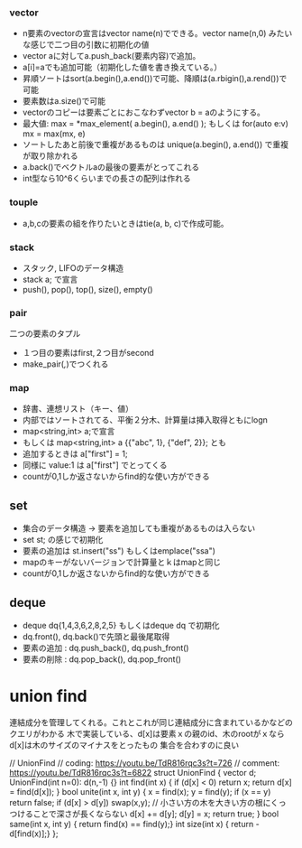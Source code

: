 
### vector
- n要素のvectorの宣言はvector<type> name(n)でできる。vector<type> name(n,0) みたいな感じで二つ目の引数に初期化の値
- vector aに対してa.push_back(要素内容)で追加。
- a[i]=aでも追加可能（初期化した値を書き換えている。）
- 昇順ソートはsort(a.begin(),a.end())で可能、降順は(a.rbigin(),a.rend())で可能
- 要素数はa.size()で可能
- vectorのコピーは要素ごとにおこなわずvector<int> b = aのようにする。 
- 最大値: max = *max_element( a.begin(), a.end() ); もしくは for(auto e:v) mx = max(mx, e)
- ソートしたあと前後で重複があるものは unique(a.begin(), a.end()) で重複が取り除かれる
- a.back()でベクトルaの最後の要素がとってこれる
- int型なら10^6くらいまでの長さの配列は作れる

### touple
- a,b,cの要素の組を作りたいときはtie(a, b, c)で作成可能。

### stack 
- スタック, LIFOのデータ構造
- stack<int> a; で宣言
- push(), pop(), top(), size(), empty()

### pair
二つの要素のタプル
- １つ目の要素はfirst,２つ目がsecond
- make_pair(_,_)でつくれる

### map
- 辞書、連想リスト（キー、値）
- 内部ではソートされてる、平衡２分木、計算量は挿入取得ともにlogn
- map<string,int> a;で宣言
- もしくは map<string,int> a {{"abc", 1}, {"def", 2}}; とも
- 追加するときは a["first"] = 1;
- 同様に value:1 は a["first"] でとってくる
- countが0,1しか返さないからfind的な使い方ができる

## set
- 集合のデータ構造 -> 要素を追加しても重複があるものは入らない
- set<string> st; の感じで初期化
- 要素の追加は st.insert("ss") もしくはemplace("ssa")
- mapのキーがないバージョンで計算量とｋはmapと同じ
- countが0,1しか返さないからfind的な使い方ができる

## deque
- deque<int> dq{1,4,3,6,2,8,2,5} もしくはdeque<int> dq で初期化
- dq.front(), dq.back()で先頭と最後尾取得
- 要素の追加 : dq.push_back(), dq.push_front()
- 要素の削除 : dq.pop_back(), dq.pop_front()


# union find
連結成分を管理してくれる。これとこれが同じ連結成分に含まれているかなどのクエリがわかる
木で実装している、d[x]は要素ｘの親のid、木のrootがｘならd[x]は木のサイズのマイナスをとったもの
集合を合わすのに良い

// UnionFind
// coding: https://youtu.be/TdR816rqc3s?t=726
// comment: https://youtu.be/TdR816rqc3s?t=6822
struct UnionFind {
  vector<int> d;
  UnionFind(int n=0): d(n,-1) {}
  int find(int x) {
    if (d[x] < 0) return x;
    return d[x] = find(d[x]);
  }
  bool unite(int x, int y) {
    x = find(x); y = find(y);
    if (x == y) return false;
    if (d[x] > d[y]) swap(x,y); // 小さい方の木を大きい方の根にくっつけることで深さが長くならない
    d[x] += d[y];
    d[y] = x;
    return true;
  }
  bool same(int x, int y) { return find(x) == find(y);}
  int size(int x) { return -d[find(x)];}
};

